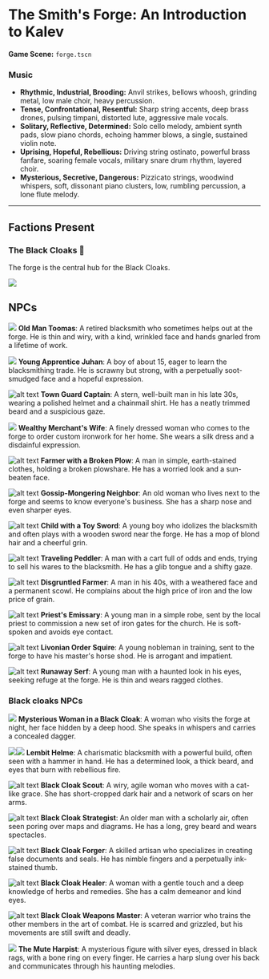 # The Smith's Forge: An Introduction to Kalev

**Game Scene:** `forge.tscn`


### Music
- **Rhythmic, Industrial, Brooding:** Anvil strikes, bellows whoosh, grinding metal, low male choir, heavy percussion.
- **Tense, Confrontational, Resentful:** Sharp string accents, deep brass drones, pulsing timpani, distorted lute, aggressive male vocals.
- **Solitary, Reflective, Determined:** Solo cello melody, ambient synth pads, slow piano chords, echoing hammer blows, a single, sustained violin note.
- **Uprising, Hopeful, Rebellious:** Driving string ostinato, powerful brass fanfare, soaring female vocals, military snare drum rhythm, layered choir.
- **Mysterious, Secretive, Dangerous:** Pizzicato strings, woodwind whispers, soft, dissonant piano clusters, low, rumbling percussion, a lone flute melody.

---

## Factions Present

### The Black Cloaks 🌃
The forge is the central hub for the Black Cloaks.

![](../../assets/characters/cloaks/black-1.png)


## NPCs


![](image.png)
**Old Man Toomas**: A retired blacksmith who sometimes helps out at the forge. He is thin and wiry, with a kind, wrinkled face and hands gnarled from a lifetime of work.



![](image-1.png)
**Young Apprentice Juhan**: A boy of about 15, eager to learn the blacksmithing trade. He is scrawny but strong, with a perpetually soot-smudged face and a hopeful expression.



![alt text](image-3.png)
**Town Guard Captain**: A stern, well-built man in his late 30s, wearing a polished helmet and a chainmail shirt. He has a neatly trimmed beard and a suspicious gaze.

![](image-2.png)
**Wealthy Merchant's Wife**: A finely dressed woman who comes to the forge to order custom ironwork for her home. She wears a silk dress and a disdainful expression.


![alt text](image-4.png)
**Farmer with a Broken Plow**: A man in simple, earth-stained clothes, holding a broken plowshare. He has a worried look and a sun-beaten face.


![alt text](image-6.png)
**Gossip-Mongering Neighbor**: An old woman who lives next to the forge and seems to know everyone's business. She has a sharp nose and even sharper eyes.


![alt text](image-7.png)
**Child with a Toy Sword**: A young boy who idolizes the blacksmith and often plays with a wooden sword near the forge. He has a mop of blond hair and a cheerful grin.

![alt text](image-8.png)
**Traveling Peddler**: A man with a cart full of odds and ends, trying to sell his wares to the blacksmith. He has a glib tongue and a shifty gaze.

![alt text](image-9.png)
**Disgruntled Farmer**: A man in his 40s, with a weathered face and a permanent scowl. He complains about the high price of iron and the low price of grain.


![alt text](image-10.png)
**Priest's Emissary**: A young man in a simple robe, sent by the local priest to commission a new set of iron gates for the church. He is soft-spoken and avoids eye contact.

![alt text](image-11.png)
**Livonian Order Squire**: A young nobleman in training, sent to the forge to have his master's horse shod. He is arrogant and impatient.

![alt text](image-12.png)
**Runaway Serf**: A young man with a haunted look in his eyes, seeking refuge at the forge. He is thin and wears ragged clothes.


### Black cloaks NPCs


![](image-5.png)
**Mysterious Woman in a Black Cloak**: A woman who visits the forge at night, her face hidden by a deep hood. She speaks in whispers and carries a concealed dagger.

![](../../../characters/rebels/black-1.png)![](../../../characters/rebels/image-5.png)
**Lembit Helme**: A charismatic blacksmith with a powerful build, often seen with a hammer in hand. He has a determined look, a thick beard, and eyes that burn with rebellious fire.

![alt text](image-13.png)
**Black Cloak Scout**: A wiry, agile woman who moves with a cat-like grace. She has short-cropped dark hair and a network of scars on her arms.

![alt text](image-14.png)
**Black Cloak Strategist**: An older man with a scholarly air, often seen poring over maps and diagrams. He has a long, grey beard and wears spectacles.

![alt text](image-15.png)
**Black Cloak Forger**: A skilled artisan who specializes in creating false documents and seals. He has nimble fingers and a perpetually ink-stained thumb.

![alt text](image-16.png)
**Black Cloak Healer**: A woman with a gentle touch and a deep knowledge of herbs and remedies. She has a calm demeanor and kind eyes.

![alt text](image-17.png)
**Black Cloak Weapons Master**: A veteran warrior who trains the other members in the art of combat. He is scarred and grizzled, but his movements are still swift and deadly.


![](image-18.png)
**The Mute Harpist**: A mysterious figure with silver eyes, dressed in black rags, with a bone ring on every finger. He carries a harp slung over his back and communicates through his haunting melodies.
